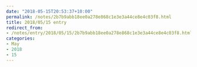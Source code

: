 ```yaml
---
date: "2018-05-15T20:53:37+10:00"
permalink: /notes/2b7b9abb18ee0a278e868c1e3e3a44ce8e4c03f8.html
title: 2018/05/15 entry
redirect_from:
- /notes/entry/2018/05/15/2b7b9abb18ee0a278e868c1e3e3a44ce8e4c03f8.html
categories:
- May
- 2018
- 15
---
```

